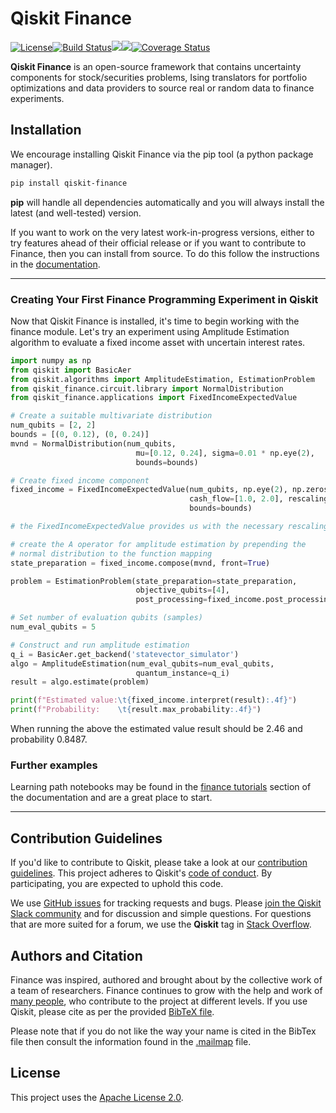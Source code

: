 # Qiskit Finance

[![License](https://img.shields.io/github/license/Qiskit/qiskit-finance.svg?style=popout-square)](https://opensource.org/licenses/Apache-2.0)<!--- long-description-skip-begin -->[![Build Status](https://github.com/Qiskit/qiskit-finance/workflows/Finance%20Unit%20Tests/badge.svg?branch=main)](https://github.com/Qiskit/qiskit-finance/actions?query=workflow%3A"Finance%20Unit%20Tests"+branch%3Amain+event%3Apush)[![](https://img.shields.io/github/release/Qiskit/qiskit-finance.svg?style=popout-square)](https://github.com/Qiskit/qiskit-finance/releases)[![](https://img.shields.io/pypi/dm/qiskit-finance.svg?style=popout-square)](https://pypi.org/project/qiskit-finance/)[![Coverage Status](https://coveralls.io/repos/github/Qiskit/qiskit-finance/badge.svg?branch=main)](https://coveralls.io/github/Qiskit/qiskit-finance?branch=main)<!--- long-description-skip-end -->

**Qiskit Finance** is an open-source framework that contains uncertainty components for stock/securities problems,
Ising translators for portfolio optimizations and data providers to source real or random data to
finance experiments.

## Installation

We encourage installing Qiskit Finance via the pip tool (a python package manager).

```bash
pip install qiskit-finance
```

**pip** will handle all dependencies automatically and you will always install the latest
(and well-tested) version.

If you want to work on the very latest work-in-progress versions, either to try features ahead of
their official release or if you want to contribute to Finance, then you can install from source.
To do this follow the instructions in the
 [documentation](https://qiskit.org/documentation/finance/getting_started.html#installation).


----------------------------------------------------------------------------------------------------

### Creating Your First Finance Programming Experiment in Qiskit

Now that Qiskit Finance is installed, it's time to begin working with the finance module.
Let's try an experiment using Amplitude Estimation algorithm to
evaluate a fixed income asset with uncertain interest rates.

```python
import numpy as np
from qiskit import BasicAer
from qiskit.algorithms import AmplitudeEstimation, EstimationProblem
from qiskit_finance.circuit.library import NormalDistribution
from qiskit_finance.applications import FixedIncomeExpectedValue

# Create a suitable multivariate distribution
num_qubits = [2, 2]
bounds = [(0, 0.12), (0, 0.24)]
mvnd = NormalDistribution(num_qubits,
                            mu=[0.12, 0.24], sigma=0.01 * np.eye(2),
                            bounds=bounds)

# Create fixed income component
fixed_income = FixedIncomeExpectedValue(num_qubits, np.eye(2), np.zeros(2),
                                        cash_flow=[1.0, 2.0], rescaling_factor=0.125,
                                        bounds=bounds)

# the FixedIncomeExpectedValue provides us with the necessary rescalings

# create the A operator for amplitude estimation by prepending the
# normal distribution to the function mapping
state_preparation = fixed_income.compose(mvnd, front=True)

problem = EstimationProblem(state_preparation=state_preparation,
                            objective_qubits=[4],
                            post_processing=fixed_income.post_processing)

# Set number of evaluation qubits (samples)
num_eval_qubits = 5

# Construct and run amplitude estimation
q_i = BasicAer.get_backend('statevector_simulator')
algo = AmplitudeEstimation(num_eval_qubits=num_eval_qubits,
                            quantum_instance=q_i)
result = algo.estimate(problem)

print(f"Estimated value:\t{fixed_income.interpret(result):.4f}")
print(f"Probability:    \t{result.max_probability:.4f}")
```
When running the above the estimated value result should be 2.46 and probability 0.8487.

### Further examples

Learning path notebooks may be found in the
[finance tutorials](https://qiskit.org/documentation/finance/tutorials/index.html) section
of the documentation and are a great place to start.

----------------------------------------------------------------------------------------------------

## Contribution Guidelines

If you'd like to contribute to Qiskit, please take a look at our
[contribution guidelines](https://github.com/Qiskit/qiskit-finance/blob/main/CONTRIBUTING.md).
This project adheres to Qiskit's [code of conduct](https://github.com/Qiskit/qiskit-finance/blob/main/CODE_OF_CONDUCT.md).
By participating, you are expected to uphold this code.

We use [GitHub issues](https://github.com/Qiskit/qiskit-finance/issues) for tracking requests and bugs. Please
[join the Qiskit Slack community](https://ibm.co/joinqiskitslack)
and for discussion and simple questions.
For questions that are more suited for a forum, we use the **Qiskit** tag in [Stack Overflow](https://stackoverflow.com/questions/tagged/qiskit).

## Authors and Citation

Finance was inspired, authored and brought about by the collective work of a team of researchers.
Finance continues to grow with the help and work of
[many people](https://github.com/Qiskit/qiskit-finance/graphs/contributors), who contribute
to the project at different levels.
If you use Qiskit, please cite as per the provided
[BibTeX file](https://github.com/Qiskit/qiskit/blob/master/Qiskit.bib).

Please note that if you do not like the way your name is cited in the BibTex file then consult
the information found in the [.mailmap](https://github.com/Qiskit/qiskit-finance/blob/main/.mailmap)
file.

## License

This project uses the [Apache License 2.0](https://github.com/Qiskit/qiskit-finance/blob/main/LICENSE.txt).

